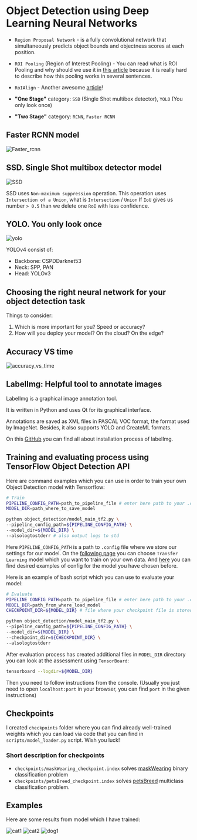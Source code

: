 # Object Detection using Deep Learning Neural Networks

- `Region Proposal Network` - is a fully convolutional network that simultaneously predicts object bounds and objectness scores at each position.
- `ROI Pooling` (Region of Interest Pooling) - You can read what is ROI Pooling and why should we use it in [this article](https://erdem.pl/2020/02/understanding-region-of-interest-ro-i-pooling) because it is really hard to describe how this pooling works in several sentences.
- `RoIAlign` - Another awesome [article](https://erdem.pl/2020/02/understanding-region-of-interest-part-2-ro-i-align)!

- **"One Stage"** category: `SSD` (Single Shot multibox detector), `YOLO` (You only look once)
- **"Two Stage"** category: `RCNN`, `Faster RCNN`

## Faster RCNN model

![Faster_rcnn](images/faster-RCNN.png)

## SSD. Single Shot multibox detector model

![SSD](images/SSD.png)

SSD uses `Non-maximum suppression` operation. This operation uses `Intersection of a Union`, what is `Intersection` / `Union`
If `IoU` gives us number `> 0.5` than we delete one `RoI` with less confidence.

## YOLO. You only look once

![yolo](images/YOLO.png)

YOLOv4 consist of:

- Backbone: CSPDDarknet53
- Neck: SPP, PAN
- Head: YOLOv3

## Choosing the right neural network for your object detection task

Things to consider:

1. Which is more important for you? Speed or accuracy?
2. How will you deploy your model? On the cloud? On the edge?

## Accuracy VS time

![accuracy_vs_time](images/accuracy_vs_time.png)

## LabelImg: Helpful tool to annotate images

LabelImg is a graphical image annotation tool.

It is written in Python and uses Qt for its graphical interface.

Annotations are saved as XML files in PASCAL VOC format, the format used by ImageNet. Besides, it also supports YOLO and CreateML formats.

On this [GitHub](https://github.com/heartexlabs/labelImg) you can find all about installation process of labelImg.

## Training and evaluating process using TensorFlow Object Detection API

Here are command examples which you can use in order to train your own Object Detection model with Tensorflow:

```bash
# Train
PIPELINE_CONFIG_PATH=path_to_pipeline_file # enter here path to your .config file
MODEL_DIR=path_where_to_save_model

python object_detection/model_main_tf2.py \
--pipeline_config_path=${PIPELINE_CONFIG_PATH} \
--model_dir=${MODEL_DIR} \
--alsologtostderr # also output logs to std
```

Here `PIPELINE_CONFIG_PATH` is a path to `.config` file where we store our settings for our model. On the [following page](https://github.com/tensorflow/models/blob/master/research/object_detection/g3doc/tf2_detection_zoo.md) you can choose `Transfer Learning` model which you want to train on your own data. And [here](https://github.com/tensorflow/models/tree/master/research/object_detection/configs/tf2) you can find desired examples of config for the model you have chosen before.

Here is an example of bash script which you can use to evaluate your model:

```bash
# Evaluate
PIPELINE_CONFIG_PATH=path_to_pipeline_file # enter here path to your .config file
MODEL_DIR=path_from_where_load_model
CHECKPOINT_DIR=${MODEL_DIR} # file where your checkpoint file is stored, usually it is the same directory where your model output its results

python object_detection/model_main_tf2.py \
--pipeline_config_path=${PIPELINE_CONFIG_PATH} \
--model_dir=${MODEL_DIR} \
--checkpoint_dir=${CHECKPOINT_DIR} \
--alsologtostderr
```

After evaluation process has created additional files in `MODEL_DIR` directory you can look at the assessment using `TensorBoard`:

```bash
tensorboard --logdir=${MODEL_DIR}
```

Then you need to follow instructions from the console. (Usually you just need to open `localhost:port` in your browser, you can find `port` in the given instructions)

## Checkpoints

I created `checkpoints` folder where you can find already well-trained weights which you can load via code that you can find in `scripts/model_loader.py` script. Wish you luck!

### Short description for checkpoints

- `checkpoints/maskWearing_checkpoint.index` solves [maskWearing](https://public.roboflow.com/object-detection/mask-wearing) binary classification problem
- `checkpoints/petsBreed_checkpoint.index` solves [petsBreed](https://public.roboflow.com/object-detection/oxford-pets/1) multiclass classification problem.

## Examples

Here are some results from model which I have trained:

![cat1](./images/examples/cat1.png)
![cat2](./images/examples/cat2.png)
![dog1](./images/examples/dog1.png)
